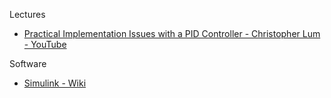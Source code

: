 Lectures

* [Practical Implementation Issues with a PID Controller - Christopher Lum - YouTube](https://youtu.be/yr6om0e0oAQ?si=HJufJsOxJAYL0WkU)

Software

* [Simulink - Wiki](https://en.wikipedia.org/wiki/Simulink)
